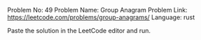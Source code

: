Problem No: 49
Problem Name: Group Anagram
Problem Link: https://leetcode.com/problems/group-anagrams/
Language: rust

Paste the solution in the LeetCode editor and run.
